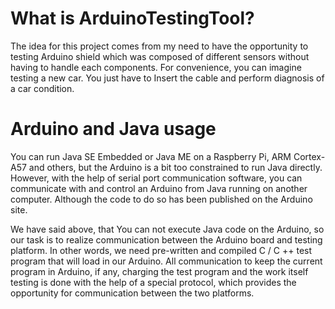 
# **What is ArduinoTestingTool?**

The idea for this project comes from my need to have the opportunity to testing Arduino shield
which was composed of different sensors without having to handle each components. For convenience, you can imagine testing a new car. You just  have to Insert the cable and perform diagnosis of a car condition.

# **Arduino and Java usage**

You can run Java SE Embedded or Java ME on a Raspberry Pi, ARM Cortex- A57 and others, but the Arduino is a bit too constrained to run Java directly. However, with the help of serial port communication software, you can communicate with and control an Arduino from Java running on another computer. Although the code to do so has been published on the Arduino site.

We have said above, that  You can not execute Java code on the Arduino, so our task is to realize communication between the Arduino board and testing platform. In other words, we need pre-written and compiled C / C ++ test program that will load in our Arduino. All communication to keep the current program in Arduino, if any, charging the test program and the work itself testing is done with the help of a special protocol, which provides the opportunity for communication between the two platforms.
